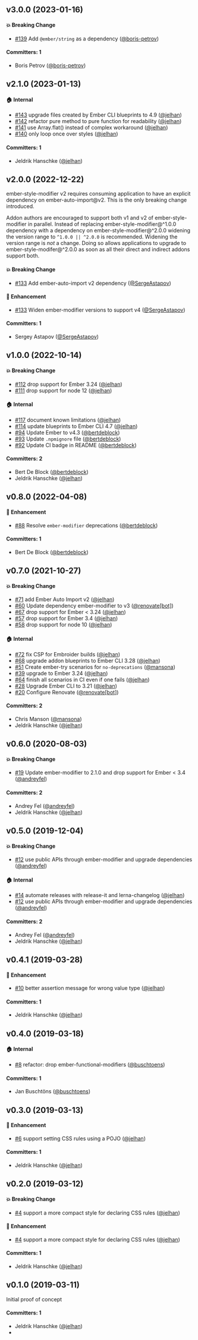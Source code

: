 





## v3.0.0 (2023-01-16)

#### :boom: Breaking Change
* [#139](https://github.com/jelhan/ember-style-modifier/pull/139) Add `@ember/string` as a dependency ([@boris-petrov](https://github.com/boris-petrov))

#### Committers: 1
- Boris Petrov ([@boris-petrov](https://github.com/boris-petrov))

## v2.1.0 (2023-01-13)

#### :house: Internal
* [#143](https://github.com/jelhan/ember-style-modifier/pull/143) upgrade files created by Ember CLI blueprints to 4.9 ([@jelhan](https://github.com/jelhan))
* [#142](https://github.com/jelhan/ember-style-modifier/pull/142) refactor pure method to pure function for readability ([@jelhan](https://github.com/jelhan))
* [#141](https://github.com/jelhan/ember-style-modifier/pull/141) use Array.flat() instead of complex workaround ([@jelhan](https://github.com/jelhan))
* [#140](https://github.com/jelhan/ember-style-modifier/pull/140) only loop once over styles ([@jelhan](https://github.com/jelhan))

#### Committers: 1
- Jeldrik Hanschke ([@jelhan](https://github.com/jelhan))

## v2.0.0 (2022-12-22)

ember-style-modifier v2 requires consuming application to have an explicit
dependency on ember-auto-import@v2. This is the only breaking change introduced.

Addon authors are encouraged to support both v1 and v2 of ember-style-modifier
in parallel. Instead of replacing ember-style-modifier@^1.0.0 dependency with a
dependency on ember-style-modifier@^2.0.0 widening the version range to
`^1.0.0 || ^2.0.0` is recommended. Widening the version range is _not_ a
change. Doing so allows applications to upgrade to ember-style-modifer@^2.0.0
as soon as all their direct and indirect addons support both.

#### :boom: Breaking Change
* [#133](https://github.com/jelhan/ember-style-modifier/pull/133) Add ember-auto-import v2 dependency ([@SergeAstapov](https://github.com/SergeAstapov))

#### :rocket: Enhancement
* [#133](https://github.com/jelhan/ember-style-modifier/pull/133) Widen ember-modifier versions to support v4 ([@SergeAstapov](https://github.com/SergeAstapov))

#### Committers: 1
- Sergey Astapov ([@SergeAstapov](https://github.com/SergeAstapov))

## v1.0.0 (2022-10-14)

#### :boom: Breaking Change
* [#112](https://github.com/jelhan/ember-style-modifier/pull/112) drop support for Ember 3.24 ([@jelhan](https://github.com/jelhan))
* [#111](https://github.com/jelhan/ember-style-modifier/pull/111) drop support for node 12 ([@jelhan](https://github.com/jelhan))

#### :house: Internal
* [#117](https://github.com/jelhan/ember-style-modifier/pull/117) document known limitations ([@jelhan](https://github.com/jelhan))
* [#114](https://github.com/jelhan/ember-style-modifier/pull/114) update blueprints to Ember CLI 4.7 ([@jelhan](https://github.com/jelhan))
* [#94](https://github.com/jelhan/ember-style-modifier/pull/94) Update Ember to v4.3 ([@bertdeblock](https://github.com/bertdeblock))
* [#93](https://github.com/jelhan/ember-style-modifier/pull/93) Update `.npmignore` file ([@bertdeblock](https://github.com/bertdeblock))
* [#92](https://github.com/jelhan/ember-style-modifier/pull/92) Update CI badge in README ([@bertdeblock](https://github.com/bertdeblock))

#### Committers: 2
- Bert De Block ([@bertdeblock](https://github.com/bertdeblock))
- Jeldrik Hanschke ([@jelhan](https://github.com/jelhan))

## v0.8.0 (2022-04-08)

#### :rocket: Enhancement
* [#88](https://github.com/jelhan/ember-style-modifier/pull/88) Resolve `ember-modifier` deprecations ([@bertdeblock](https://github.com/bertdeblock))

#### Committers: 1
- Bert De Block ([@bertdeblock](https://github.com/bertdeblock))

## v0.7.0 (2021-10-27)

#### :boom: Breaking Change
* [#71](https://github.com/jelhan/ember-style-modifier/pull/71) add Ember Auto Import v2 ([@jelhan](https://github.com/jelhan))
* [#60](https://github.com/jelhan/ember-style-modifier/pull/60) Update dependency ember-modifier to v3 ([@renovate[bot]](https://github.com/apps/renovate))
* [#67](https://github.com/jelhan/ember-style-modifier/pull/67) drop support for Ember < 3.24 ([@jelhan](https://github.com/jelhan))
* [#57](https://github.com/jelhan/ember-style-modifier/pull/57) drop support for Ember 3.4 ([@jelhan](https://github.com/jelhan))
* [#58](https://github.com/jelhan/ember-style-modifier/pull/58) drop support for node 10 ([@jelhan](https://github.com/jelhan))

#### :house: Internal
* [#72](https://github.com/jelhan/ember-style-modifier/pull/72) fix CSP for Embroider builds ([@jelhan](https://github.com/jelhan))
* [#68](https://github.com/jelhan/ember-style-modifier/pull/68) upgrade addon blueprints to Ember CLI 3.28 ([@jelhan](https://github.com/jelhan))
* [#51](https://github.com/jelhan/ember-style-modifier/pull/51) Create ember-try scenarios for `no-deprecations` ([@mansona](https://github.com/mansona))
* [#39](https://github.com/jelhan/ember-style-modifier/pull/39) upgrade to Ember 3.24 ([@jelhan](https://github.com/jelhan))
* [#64](https://github.com/jelhan/ember-style-modifier/pull/64) finish all scenarios in CI even if one fails ([@jelhan](https://github.com/jelhan))
* [#28](https://github.com/jelhan/ember-style-modifier/pull/28) Upgrade Ember CLI to 3.21 ([@jelhan](https://github.com/jelhan))
* [#20](https://github.com/jelhan/ember-style-modifier/pull/20) Configure Renovate ([@renovate[bot]](https://github.com/apps/renovate))

#### Committers: 2
- Chris Manson ([@mansona](https://github.com/mansona))
- Jeldrik Hanschke ([@jelhan](https://github.com/jelhan))

## v0.6.0 (2020-08-03)

#### :boom: Breaking Change
* [#19](https://github.com/jelhan/ember-style-modifier/pull/19) Update ember-modifier to 2.1.0 and drop support for Ember < 3.4 ([@andreyfel](https://github.com/andreyfel))

#### Committers: 2
- Andrey Fel ([@andreyfel](https://github.com/andreyfel))
- Jeldrik Hanschke ([@jelhan](https://github.com/jelhan))

## v0.5.0 (2019-12-04)

#### :boom: Breaking Change
* [#12](https://github.com/jelhan/ember-style-modifier/pull/12) use public APIs through ember-modifier and upgrade dependencies ([@andreyfel](https://github.com/andreyfel))

#### :house: Internal
* [#14](https://github.com/jelhan/ember-style-modifier/pull/14) automate releases with release-it and lerna-changelog ([@jelhan](https://github.com/jelhan))
* [#12](https://github.com/jelhan/ember-style-modifier/pull/12) use public APIs through ember-modifier and upgrade dependencies ([@andreyfel](https://github.com/andreyfel))

#### Committers: 2
- Andrey Fel ([@andreyfel](https://github.com/andreyfel))
- Jeldrik Hanschke ([@jelhan](https://github.com/jelhan))


## v0.4.1 (2019-03-28)

#### :rocket: Enhancement
* [#10](https://github.com/jelhan/ember-style-modifier/pull/10) better assertion message for wrong value type ([@jelhan](https://github.com/jelhan))

#### Committers: 1
- Jeldrik Hanschke ([@jelhan](https://github.com/jelhan))


## v0.4.0 (2019-03-18)

#### :house: Internal
* [#8](https://github.com/jelhan/ember-style-modifier/pull/8) refactor: drop ember-functional-modifiers ([@buschtoens](https://github.com/buschtoens))

#### Committers: 1
- Jan Buschtöns ([@buschtoens](https://github.com/buschtoens))


## v0.3.0 (2019-03-13)

#### :rocket: Enhancement
* [#6](https://github.com/jelhan/ember-style-modifier/pull/6) support setting CSS rules using a POJO ([@jelhan](https://github.com/jelhan))

#### Committers: 1
- Jeldrik Hanschke ([@jelhan](https://github.com/jelhan))


## v0.2.0 (2019-03-12)

#### :boom: Breaking Change
* [#4](https://github.com/jelhan/ember-style-modifier/pull/4) support a more compact style for declaring CSS rules ([@jelhan](https://github.com/jelhan))

#### :rocket: Enhancement
* [#4](https://github.com/jelhan/ember-style-modifier/pull/4) support a more compact style for declaring CSS rules ([@jelhan](https://github.com/jelhan))

#### Committers: 1
- Jeldrik Hanschke ([@jelhan](https://github.com/jelhan))


## v0.1.0 (2019-03-11)

Initial proof of concept

#### Committers: 1
- Jeldrik Hanschke ([@jelhan](https://github.com/jelhan))
- 

